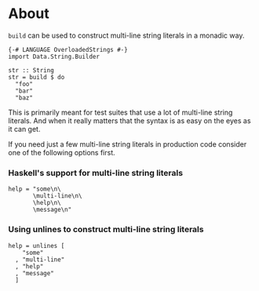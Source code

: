 # About

`build` can be used to construct multi-line string literals in a monadic way.

    {-# LANGUAGE OverloadedStrings #-}
    import Data.String.Builder

    str :: String
    str = build $ do
      "foo"
      "bar"
      "baz"

This is primarily meant for test suites that use a lot of multi-line string
literals.  And when it really matters that the syntax is as easy on the eyes as
it can get.

If you need just a few multi-line string literals in production code consider
one of the following options first.

### Haskell's support for multi-line string literals

    help = "some\n\
           \multi-line\n\
           \help\n\
           \message\n"

### Using unlines to construct multi-line string literals

    help = unlines [
        "some"
      , "multi-line"
      , "help"
      , "message"
      ]
